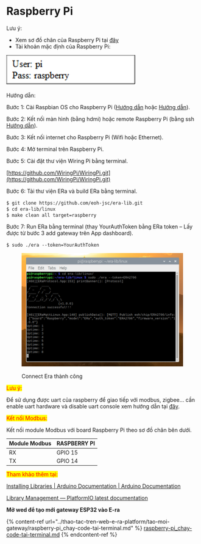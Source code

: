 # Raspberry Pi

Lưu ý:

* Xem sơ đồ chân của Raspberry Pi tại [đây](https://pinout.xyz/pinout/wiringpi)&#x20;
* Tài khoản mặc định của Raspberry Pi:&#x20;

![](<../../.gitbook/assets/image (352).png>)

Hướng dẫn:&#x20;

Bước 1: Cài Raspbian OS cho Raspberry Pi ([Hướng dẫn](https://raspberrypi.vn/huong-dan-cai-dieu-hanh-cho-raspberry-pi-2457.pi) hoặc [Hướng dẫn](https://www.proe.vn/huong-dan-cai-dat-he-dieu-hanh-cho-raspberry-pi)).&#x20;

Bước 2: Kết nối màn hình (bằng hdmi) hoặc remote Raspberry Pi (bằng ssh [Hướng dẫn](https://tapit.vn/cai-dat-va-truy-cap-raspberry-thong-qua-remote-desktop-connection/)).&#x20;

Bước 3: Kết nối internet cho Raspberry Pi (Wifi hoặc Ethernet).&#x20;

Bước 4: Mở terminal trên Raspberry Pi.&#x20;

Bước 5: Cài đặt thư viện Wiring Pi bằng terminal.&#x20;

[https://github.com/WiringPi/WiringPi.git](https://github.com/WiringPi/WiringPi.git)

Bước 6: Tải thư viện ERa và build ERa bằng terminal.&#x20;

```
$ git clone https://github.com/eoh-jsc/era-lib.git
$ cd era-lib/linux
$ make clean all target=raspberry
```

Bước 7: Run ERa bằng terminal (thay YourAuthToken bằng ERa token – Lấy được từ bước 3 add gateway trên App dashboard).

```
$ sudo ./era --token=YourAuthToken
```

<figure><img src="../../.gitbook/assets/image (214).png" alt=""><figcaption><p>Connect Era thành công</p></figcaption></figure>

<mark style="color:red;">Lưu ý:</mark>&#x20;

Để sử dụng được uart của raspberry để giao tiếp với modbus, zigbee... cần enable uart hardware và disable uart console xem hướng dẫn tại [đây](https://pivietnam.com.vn/setup-uart-tren-raspberry-pi-pivietnam-com-vn.html).&#x20;

<mark style="color:red;">Kết nối Modbus:</mark>&#x20;

Kết nối module Modbus với board Raspberry Pi theo sơ đồ chân bên dưới.&#x20;

| Module Modbus  | RASPBERRY PI  |
| -------------- | ------------- |
| RX             | GPIO 15       |
| TX             | GPIO 14       |

&#x20;<mark style="color:red;">Tham khảo thêm tại:</mark>&#x20;

[Installing Libraries | Arduino Documentation | Arduino Documentation](https://docs.arduino.cc/software/ide-v1/tutorials/installing-libraries)&#x20;

[Library Management — PlatformIO latest documentation](https://docs.platformio.org/en/latest/librarymanager/index.html)&#x20;

**Mở wed để tạo mới gateway ESP32 vào E-ra**

{% content-ref url="../thao-tac-tren-web-e-ra-platform/tao-moi-gateway/raspberry-pi_chay-code-tai-terminal.md" %}
[raspberry-pi\_chay-code-tai-terminal.md](../thao-tac-tren-web-e-ra-platform/tao-moi-gateway/raspberry-pi\_chay-code-tai-terminal.md)
{% endcontent-ref %}
